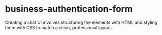 # business-authentication-form
Creating a chat UI involves structuring the elements with HTML and styling them with CSS to match a clean, professional layout.
